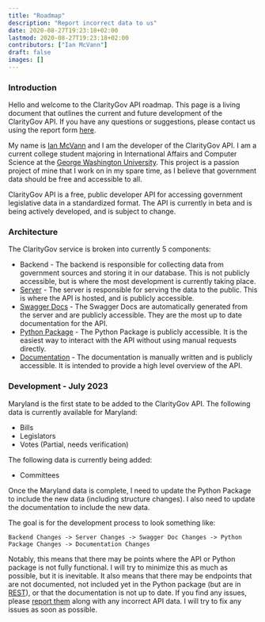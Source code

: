 ```yaml
---
title: "Roadmap"
description: "Report incorrect data to us"
date: 2020-08-27T19:23:18+02:00
lastmod: 2020-08-27T19:23:18+02:00
contributors: ["Ian McVann"]
draft: false
images: []
---
```


### Introduction

Hello and welcome to the ClarityGov API roadmap. This page is a living document that outlines the current and future development of the ClarityGov API. If you have any questions or suggestions, please contact us using the report form [here](/report).

My name is [Ian McVann](https://github.com/ianmcvann) and I am the developer of the ClarityGov API. I am a current college student majoring in International Affairs and Computer Science at the [George Washington University](https://gwu.edu). This project is a passion project of mine that I work on in my spare time, as I believe that government data should be free and accessible to all.

ClarityGov API is a free, public developer API for accessing government legislative data in a standardized format. The API is currently in beta and is being actively developed, and is subject to change. 

### Architecture

The ClarityGov service is broken into currently 5 components:
- Backend - The backend is responsible for collecting data from government sources and storing it in our database. This is not publicly accessible, but is where the most development is currently taking place.
- [Server](https://api.claritygov.com) - The server is responsible for serving the data to the public. This is where the API is hosted, and is publicly accessible.
- [Swagger Docs](https://api.claritygov.com/docs) - The Swagger Docs are automatically generated from the server and are publicly accessible. They are the most up to date documentation for the API.
- [Python Package](https://pypi.org/project/claritygov/) - The Python Package is publicly accessible. It is the easiest way to interact with the API without using manual requests directly.
- [Documentation](https://claritygov.com) - The documentation is manually written and is publicly accessible. It is intended to provide a high level overview of the API.

### Development - July 2023

Maryland is the first state to be added to the ClarityGov API. The following data is currently available for Maryland:
- Bills
- Legislators
- Votes (Partial, needs verification)

The following data is currently being added:
- Committees

Once the Maryland data is complete, I need to update the Python Package to include the new data (including structure changes). I also need to update the documentation to include the new data.

The goal is for the development process to look something like:

`
Backend Changes -> Server Changes -> Swagger Doc Changes -> Python Package Changes -> Documentation Changes
`

Notably, this means that there may be points where the API or Python package is not fully functional. I will try to minimize this as much as possible, but it is inevitable. It also means that there may be endpoints that are not documented, not included yet in the Python package (but are in [REST](https://api.claritygov.com/docs)), or that the documentation is not up to date. If you find any issues, please [report them](/report) along with any incorrect API data. I will try to fix any issues as soon as possible.



